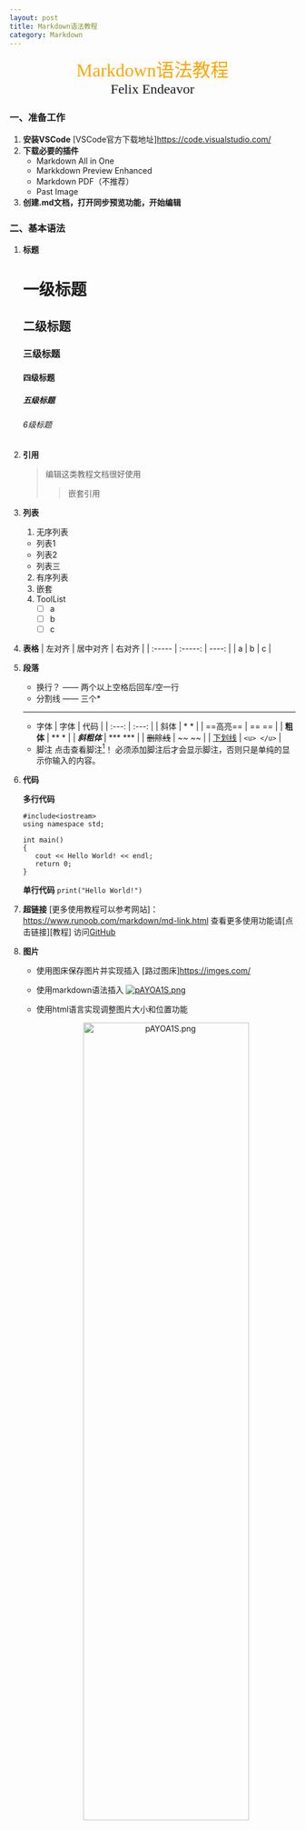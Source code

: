 ```yaml
---
layout: post
title: Markdown语法教程
category: Markdown
---
```


<center><font face = "仿宋" size = 6 font color = orange>Markdown语法教程</font></center>
<center><font face = "楷体" size = 5>Felix Endeavor</font></center>

### 一、准备工作
1. **安装VSCode**
   [VSCode官方下载地址]https://code.visualstudio.com/
2. **下载必要的插件**
   - Markdown All in One
   - Markkdown Preview Enhanced
   - Markdown PDF（不推荐）
   - Past Image
3. **创建.md文档，打开同步预览功能，开始编辑**

### 二、基本语法
1. **标题**
   # 一级标题
   ## 二级标题
   ### 三级标题
   #### 四级标题
   ##### 五级标题
   ###### 6级标题

2. **引用**
   >编辑这类教程文档很好使用
   >> 嵌套引用

3. **列表**
   1. 无序列表
   - 列表1
   + 列表2
   * 列表三
   2. 有序列表
   3. 嵌套
   4. ToolList
      - [ ] a
      - [ ] b
      - [ ] c

4. **表格**
   | 左对齐 | 居中对齐 | 右对齐 |
   | :----- | :-----: | ----: |
   | a     | b       | c      |

5. **段落**
   - 换行？ —— 两个以上空格后回车/空一行
   - 分割线 —— 三个*
   ***
   - 字体
      | 字体 | 代码 |
      | :---: | :---: |
      | 斜体 | * * |
      | ==高亮== | == == |
      | **粗体** | ** * |
      | ***斜粗体*** | *** *** |
      | ~~删除线~~ | ~~ ~~ |
      | <u>下划线</u> | ` <u> </u> ` |
    - 脚注
      点击查看脚注[^1]！
      必须添加脚注后才会显示脚注，否则只是单纯的显示你输入的内容。
      
6. **代码**   
 
   **多行代码**
   ```
   #include<iostream>
   using namespace std;

   int main()
   {
      cout << Hello World! << endl;
      return 0;
   }
   ```

   **单行代码**
   `print("Hello World!")`

7. **超链接**
   [更多使用教程可以参考网站]：https://www.runoob.com/markdown/md-link.html
   查看更多使用功能请[点击链接][教程]
   访问[GitHub](https://github.com/)
8. **图片**
   - 使用图床保存图片并实现插入
      [路过图床]https://imges.com/
   - 使用markdown语法插入
   [![pAYOA1S.png](https://s21.ax1x.com/2024/10/13/pAYOA1S.png)](https://imgse.com/i/pAYOA1S)
   - 使用html语言实现调整图片大小和位置功能
   <a href="https://imgse.com/i/pAYOA1S"><div align = center><img src="https://s21.ax1x.com/2024/10/13/pAYOA1S.png" alt="pAYOA1S.png" border="0" width = "80%" height = "60%"/></div></a>
   
   - 插入本地图片
      ![图片](D:/xxx/md/1.png)



### 三、其他操作
   - **插入latex公式**
      - 行内显示公式：
      $f(x)=ax+b$
      - 块内显示数学表达式：
      $$
      \begin{Bmatrix}
      a & b \\
      c & d \\
      \end{Bmatrix}
      $$
   - **html/css语法**
     - ctrl + shift + p 搜索“Live Server”开启本地服务,"Mrakdown Preview Enhanced: Customize CSS"，在style中设置CSS语法改标题格式等
   - **个性化设置**
      File-Preferences-Settings

### 四、导出为pdf文档
   - 使用Markdown PDF（不推荐）
   - Open in Browser-手动另存为PDF文档
     
[^1]:这是脚注的内容
[教程]: https://www.runoob.com/markdown/md-link.html